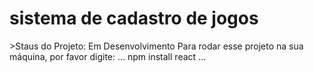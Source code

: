 <h1>sistema de cadastro de jogos</h1>
>Staus do Projeto: Em Desenvolvimento
Para rodar esse projeto na sua máquina, por favor digite: 
...
npm install react
...
